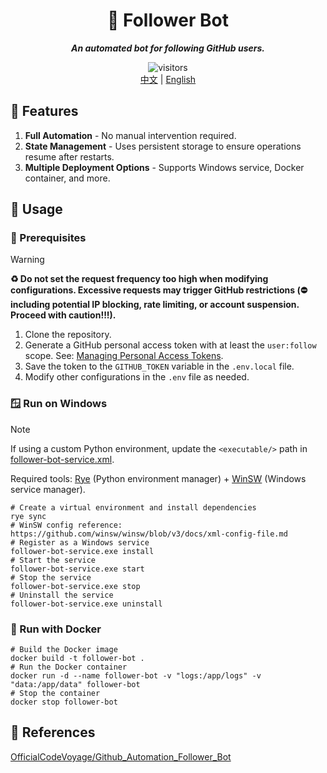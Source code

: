 <div align="center">
  <h1>🤖 Follower Bot</h1>
  <p><em><b>An automated bot for following GitHub users.</b></em></p>
  <img src="https://api.visitorbadge.io/api/combined?path=https://github.com/ftnfurina/follower-bot&label=VISITORS&style=flat-square&countColor=%23f3722c" alt="visitors"/>
  <div>
    <a href="./README_ZH.md">中文</a> |
    <a href="./README.md">English</a>
  </div>
</div>

## 🌟 Features

1. **Full Automation** - No manual intervention required.
2. **State Management** - Uses persistent storage to ensure operations resume after restarts.
3. **Multiple Deployment Options** - Supports Windows service, Docker container, and more.

## 🚀 Usage

### 🔧 Prerequisites

> [!Warning]
> **♻ Do not set the request frequency too high when modifying configurations. Excessive requests may trigger GitHub restrictions (⛔ including potential IP blocking, rate limiting, or account suspension. Proceed with caution!!!).**

1. Clone the repository.
2. Generate a GitHub personal access token with at least the `user:follow` scope. See: [Managing Personal Access Tokens](https://docs.github.com/en/authentication/keeping-your-account-and-data-secure/managing-your-personal-access-tokens).
3. Save the token to the `GITHUB_TOKEN` variable in the `.env.local` file.
4. Modify other configurations in the `.env` file as needed.

### 🪟 Run on Windows

> [!Note]
> If using a custom Python environment, update the `<executable/>` path in [follower-bot-service.xml](./follower-bot-service.xml).

Required tools: [Rye](https://github.com/astral-sh/rye) (Python environment manager) + [WinSW](https://github.com/winsw/winsw) (Windows service manager).

```shell
# Create a virtual environment and install dependencies
rye sync
# WinSW config reference: https://github.com/winsw/winsw/blob/v3/docs/xml-config-file.md
# Register as a Windows service
follower-bot-service.exe install
# Start the service
follower-bot-service.exe start
# Stop the service
follower-bot-service.exe stop
# Uninstall the service
follower-bot-service.exe uninstall
```

### 🐋 Run with Docker

```shell
# Build the Docker image
docker build -t follower-bot .
# Run the Docker container
docker run -d --name follower-bot -v "logs:/app/logs" -v "data:/app/data" follower-bot
# Stop the container
docker stop follower-bot
```

## 🔗 References

[OfficialCodeVoyage/Github_Automation_Follower_Bot](https://github.com/OfficialCodeVoyage/Github_Automation_Follower_Bot)